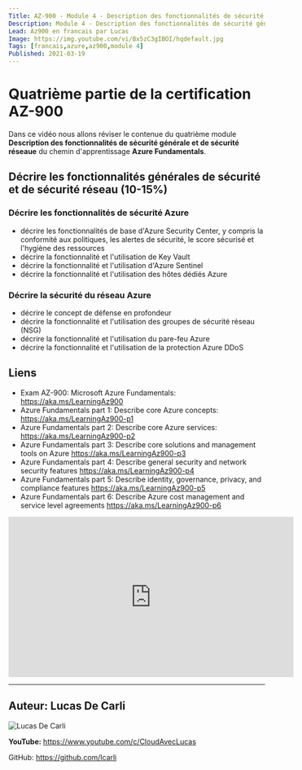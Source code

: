 ```yaml
---
Title: AZ-900 - Module 4 - Description des fonctionnalités de sécurité générale et de sécurité réseau
Description: Module 4 - Description des fonctionnalités de sécurité générale et de sécurité réseau
Lead: Az900 en francais par Lucas
Image: https://img.youtube.com/vi/Bx5zC3gIBOI/hqdefault.jpg
Tags: [francais,azure,az900,module 4]
Published: 2021-03-19
---
```


# Quatrième partie de la certification AZ-900

Dans ce vidéo nous allons réviser le contenue du quatrième module **Description des fonctionnalités de sécurité générale et de sécurité réseaue** du chemin d'apprentissage **Azure Fundamentals**.

<!--more-->

## Décrire les fonctionnalités générales de sécurité et de sécurité réseau (10-15%) 

### Décrire les fonctionnalités de sécurité Azure
- décrire les fonctionnalités de base d'Azure Security Center, y compris la conformité aux politiques, les alertes de sécurité, le score sécurisé et l'hygiène des ressources
- décrire la fonctionnalité et l'utilisation de Key Vault
- décrire la fonctionnalité et l'utilisation d'Azure Sentinel
- décrire la fonctionnalité et l'utilisation des hôtes dédiés Azure

### Décrire la sécurité du réseau Azure
- décrire le concept de défense en profondeur
- décrire la fonctionnalité et l'utilisation des groupes de sécurité réseau (NSG)
- décrire la fonctionnalité et l'utilisation du pare-feu Azure
- décrire la fonctionnalité et l'utilisation de la protection Azure DDoS 

## Liens

- Exam AZ-900: Microsoft Azure Fundamentals: https://aka.ms/LearningAz900​
- Azure Fundamentals part 1: Describe core Azure concepts: https://aka.ms/LearningAz900-p1​
- Azure Fundamentals part 2: Describe core Azure services: https://aka.ms/LearningAz900-p2​
- Azure Fundamentals part 3: Describe core solutions and management tools on Azure  https://aka.ms/LearningAz900-p3​
- Azure Fundamentals part 4: Describe general security and network security features  https://aka.ms/LearningAz900-p4​
- Azure Fundamentals part 5: Describe identity, governance, privacy, and compliance features  https://aka.ms/LearningAz900-p5​
- Azure Fundamentals part 6: Describe Azure cost management and service level agreements https://aka.ms/LearningAz900-p6

<iframe width="560" height="315" src="https://www.youtube.com/embed/q810vACLOUY" frameborder="0" allow="accelerometer; autoplay; clipboard-write; encrypted-media; gyroscope; picture-in-picture" allowfullscreen></iframe>

---

## Auteur: Lucas De Carli

![Lucas De Carli](https://avatars.githubusercontent.com/u/4472823?s=460&u=37d097ad8cdf91316d0f8231cd41f25c68c15e88&v=4)

**YouTube:** https://www.youtube.com/c/CloudAvecLucas

GitHub: https://github.com/lcarli


